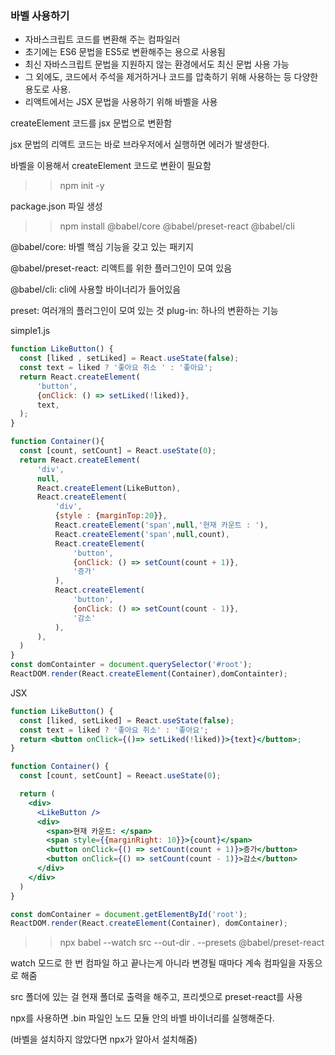 ### 바벨 사용하기

- 자바스크립트 코드를 변환해 주는 컴파일러
- 초기에는 ES6 문법을 ES5로 변환해주는 용으로 사용됨
- 최신 자바스크립트 문법을 지원하지 않는 환경에서도 최신 문법 사용 가능
- 그 외에도, 코드에서 주석을 제거하거나 코드를 압축하기 위해 사용하는 등 다양한 용도로 사용.
- 리액트에서는 JSX 문법을 사용하기 위해 바벨을 사용

createElement 코드를 jsx 문법으로 변환함
   
jsx 문법의 리액트 코드는 바로 브라우저에서 실행하면 에러가 발생한다.
   
바벨을 이용해서 createElement 코드로 변환이 필요함
   
>> npm init -y

package.json 파일 생성
   
>> npm install @babel/core @babel/preset-react @babel/cli

@babel/core: 바벨 핵심 기능을 갖고 있는 패키지

@babel/preset-react: 리액트를 위한 플러그인이 모여 있음

@babel/cli: cli에 사용할 바이너리가 들어있음

          
preset: 여러개의 플러그인이 모여 있는 것
plug-in: 하나의 변환하는 기능
               

simple1.js

```jsx
function LikeButton() {
  const [liked , setLiked] = React.useState(false);
  const text = liked ? '좋아요 취소 ' : '좋아요';
  return React.createElement(
      'button',
      {onClick: () => setLiked(!liked)},
      text,
  );
}

function Container(){
  const [count, setCount] = React.useState(0);
  return React.createElement(
      'div',
      null,
      React.createElement(LikeButton),
      React.createElement(
          'div',
          {style : {marginTop:20}},
          React.createElement('span',null,'현재 카운트 : '),
          React.createElement('span',null,count),
          React.createElement(
              'button',
              {onClick: () => setCount(count + 1)},
              '증가'
          ),
          React.createElement(
              'button',
              {onClick: () => setCount(count - 1)},
              '감소'
          ),
      ),
  )
}
const domContainter = document.querySelector('#root');
ReactDOM.render(React.createElement(Container),domContainter);
```

JSX

```jsx
function LikeButton() {
  const [liked, setLiked] = React.useState(false);
  const text = liked ? '좋아요 취소' : '좋아요';
  return <button onClick={()=> setLiked(!liked)}>{text}</button>;
}

function Container() {
  const [count, setCount] = Reeact.useState(0);

  return (
    <div>
      <LikeButton />
      <div>
        <span>현재 카운트: </span>
        <span style={{marginRight: 10}}>{count}</span>
        <button onClick={() => setCount(count + 1)}>증가</button>
        <button onClick={() => setCount(count - 1)}>감소</button>
      </div>
    </div>
  )
}

const domContainer = document.getElementById('root');
ReactDOM.render(React.createElement(Container), domContainer);
```

>> npx babel --watch src --out-dir . --presets @babel/preset-react

watch 모드로 한 번 컴파일 하고 끝나는게 아니라 변경될 때마다 계속 컴파일을 자동으로 해줌

src 폴더에 있는 걸 현재 폴더로 출력을 해주고, 프리셋으로 preset-react를 사용

npx를 사용하면 .bin 파일인 노드 모듈 안의 바벨 바이너리를 실행해준다.

(바벨을 설치하지 않았다면 npx가 알아서 설치해줌)